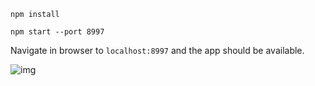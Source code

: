 
`npm install`

`npm start --port 8997`

Navigate in browser to `localhost:8997` and the app should be available.

![img](https://github.com/scrable/gallery/blob/main/msedge_L6tnNDv3SN.png?raw=true)
